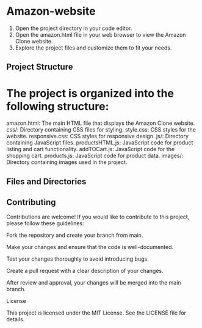 # Amazon-website
   1. Open the project directory in your code editor.
   2. Open the amazon.html file in your web browser to view the Amazon Clone website.
   3. Explore the project files and customize them to fit your needs.

## Project Structure

# The project is organized into the following structure:

  amazon.html: The main HTML file that displays the Amazon Clone website.
    css/: Directory containing CSS files for styling.
        style.css: CSS styles for the website.
        responsive.css: CSS styles for responsive design.
    js/: Directory containing JavaScript files.
        productsHTML.js: JavaScript code for product listing and cart functionality.
        addTOCart.js: JavaScript code for the shopping cart.
        products.js: JavaScript code for product data.
    images/: Directory containing images used in the project.

## Files and Directories

## Contributing

Contributions are welcome! If you would like to contribute to this project, please follow these guidelines:

  Fork the repository and create your branch from main.

   Make your changes and ensure that the code is well-documented.

  Test your changes thoroughly to avoid introducing bugs.

  Create a pull request with a clear description of your changes.

 After review and approval, your changes will be merged into the main branch.

License

This project is licensed under the MIT License. See the LICENSE file for details.
